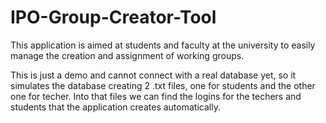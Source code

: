 # IPO-Group-Creator-Tool
This application is aimed at students and faculty at the university to easily manage the creation and assignment of working groups.

This is just a demo and cannot connect with a real database yet, so it simulates the database creating 2 .txt files, one for students and the other one for techer. Into that files we can find the logins for the techers and students that the application creates automatically.
